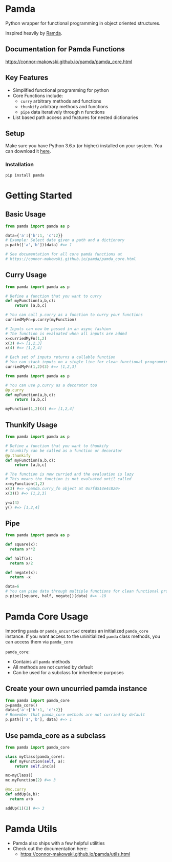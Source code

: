 Pamda
==========
Python wrapper for functional programming in object oriented structures.

Inspired heavily by [Ramda](https://ramdajs.com/docs/).


Documentation for Pamda Functions
--------
https://connor-makowski.github.io/pamda/pamda_core.html

Key Features
--------

- Simplified functional programming for python
- Core Functions include:
  - `curry` arbitrary methods and functions
  - `thunkify` arbitrary methods and functions
  - `pipe` data iteratively through n functions
- List based path access and features for nested dictionaries


Setup
----------

Make sure you have Python 3.6.x (or higher) installed on your system. You can download it [here](https://www.python.org/downloads/).

### Installation

```
pip install pamda
```

# Getting Started

## Basic Usage
```py
from pamda import pamda as p

data={'a':{'b':1, 'c':2}}
# Example: Select data given a path and a dictionary
p.path(['a','b'])(data) #=> 1

# See documentation for all core pamda functions at
# https://connor-makowski.github.io/pamda/pamda_core.html
```

## Curry Usage
```py
from pamda import pamda as p

# Define a function that you want to curry
def myFunction(a,b,c):
    return [a,b,c]

# You can call p.curry as a function to curry your functions
curriedMyFn=p.curry(myFunction)

# Inputs can now be passed in an async fashion
# The function is evaluated when all inputs are added
x=curriedMyFn(1,2)
x(3) #=> [1,2,3]
x(4) #=> [1,2,4]

# Each set of inputs returns a callable function
# You can stack inputs on a single line for clean functional programming
curriedMyFn(1,2)(3) #=> [1,2,3]
```

```py
from pamda import pamda as p

# You can use p.curry as a decorator too
@p.curry
def myFunction(a,b,c):
    return [a,b,c]

myFunction(1,2)(4) #=> [1,2,4]
```

## Thunkify Usage
```py
from pamda import pamda as p

# Define a function that you want to thunkify
# thunkify can be called as a function or decorator
@p.thunkify
def myFunction(a,b,c):
    return [a,b,c]

# The function is now curried and the evaluation is lazy
# This means the function is not evaluated until called
x=myFunction(1,2)
x(3) #=> <pamda.curry_fn object at 0x7fd514e4c820>
x(3)() #=> [1,2,3]

y=x(4)
y() #=> [1,2,4]
```

## Pipe
```py
from pamda import pamda as p

def square(x):
  return x**2

def half(x):
  return x/2

def negate(x):
  return -x

data=6
# You can pipe data through multiple functions for clean functional programming
p.pipe([square, half, negate])(data) #=> -18
```

# Pamda Core Usage

Importing `pamda` or `pamda_uncurried` creates an initialized `pamda_core` instance. If you want access to the uninitialized `pamda` class methods, you can access them via `pamda_core`

`pamda_core`:
  - Contains all `pamda` methods
  - All methods are not curried by default
  - Can be used for a subclass for inheritence purposes

## Create your own uncurried pamda instance
```py
from pamda import pamda_core
p=pamda_core()
data={'a':{'b':1, 'c':2}}
# Remember that pamda_core methods are not curried by default
p.path(['a','b'], data) #=> 1
```

## Use pamda_core as a subclass
```py
from pamda import pamda_core

class myClass(pamda_core):
  def myFunction(self, a):
    return self.inc(a)

mc=myClass()
mc.myFunction(2) #=> 3

@mc.curry
def addUp(a,b):
  return a+b

addUp(1)(2) #=> 3
```

# Pamda Utils

- Pamda also ships with a few helpful utilities
- Check out the documentation here:
  - https://connor-makowski.github.io/pamda/utils.html
